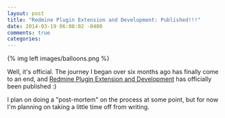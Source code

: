 ```yaml
---
layout: post
title: "Redmine Plugin Extension and Development: Published!!!"
date: 2014-03-19 06:08:02 -0400
comments: true
categories: 
---
```


{% img left images/balloons.png %}

Well, it's official. The journey I began over six months ago has finally come to an end, and [Redmine Plugin Extension and Development](http://www.packtpub.com/redmine-plugin-extension-and-development/book) has officially been published :)

I plan on doing a "post-mortem" on the process at some point, but for now I'm planning on taking a little time off from writing.